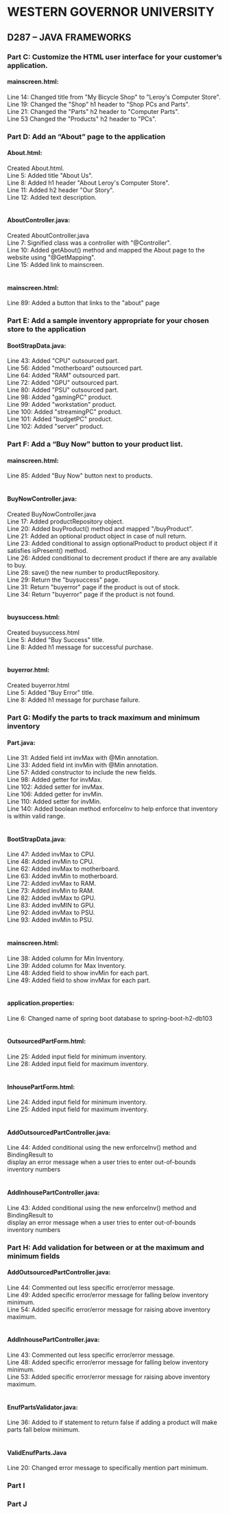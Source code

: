# WESTERN GOVERNOR UNIVERSITY 
## D287 – JAVA FRAMEWORKS

### Part C: Customize the HTML user interface for your customer’s application.
#### mainscreen.html:
Line 14: Changed title from "My Bicycle Shop" to "Leroy's Computer Store".<br />
Line 19: Changed the "Shop" h1 header to "Shop PCs and Parts". <br />
Line 21: Changed the "Parts" h2 header to "Computer Parts".<br />
Line 53 Changed the "Products" h2 header to "PCs".

### Part D: Add an “About” page to the application
#### About.html:
Created About.html.<br />
Line 5: Added title "About Us".<br />
Line 8: Added h1 header "About Leroy's Computer Store".<br />
Line 11: Added h2 header "Our Story".<br />
Line 12: Added text description.<br /><br />
#### AboutController.java:
Created AboutController.java<br />
Line 7: Signified class was a controller with "@Controller".<br />
Line 10: Added getAbout() method and mapped the About page to the website using "@GetMapping".<br />
Line 15: Added link to mainscreen.<br /><br />
#### mainscreen.html:
Line 89: Added a button that links to the "about" page

### Part E: Add a sample inventory appropriate for your chosen store to the application
#### BootStrapData.java:
Line 43: Added "CPU" outsourced part.<br />
Line 56: Added "motherboard" outsourced part.<br />
Line 64: Added "RAM" outsourced part.<br />
Line 72: Added "GPU" outsourced part.<br />
Line 80: Added "PSU" outsourced part.<br />
Line 98: Added "gamingPC" product.<br />
Line 99: Added "workstation" product.<br />
Line 100: Added "streamingPC" product.<br />
Line 101: Added "budgetPC" product.<br />
Line 102: Added "server" product.<br />

### Part F: Add a “Buy Now” button to your product list.
#### mainscreen.html:
Line 85: Added "Buy Now" button next to products.<br /><br />
#### BuyNowController.java:
Created BuyNowController.java<br />
Line 17: Added productRepository object.<br />
Line 20: Added buyProduct() method and mapped "/buyProduct".<br />
Line 21: Added an optional product object in case of null return.<br />
Line 23: Added conditional to assign optionalProduct to product object if it satisfies isPresent() method.<br />
Line 26: Added conditional to decrement product if there are any available to buy.<br />
Line 28: save() the new number to productRepository.<br />
Line 29: Return the "buysuccess" page.<br />
Line 31: Return "buyerror" page if the product is out of stock.<br />
Line 34: Return "buyerror" page if the product is not found.<br /><br />
#### buysuccess.html:
Created buysuccess.html<br />
Line 5: Added "Buy Success" title.<br />
Line 8: Added h1 message for successful purchase.<br /><br />
#### buyerror.html:
Created buyerror.html<br />
Line 5: Added "Buy Error" title.<br />
Line 8: Added h1 message for purchase failure.<br />

### Part G:  Modify the parts to track maximum and minimum inventory
#### Part.java:
Line 31: Added field int invMax with @Min annotation.<br />
Line 33: Added field int invMin with @Min annotation.<br />
Line 57: Added constructor to include the new fields.<br />
Line 98: Added getter for invMax.<br />
Line 102: Added setter for invMax.<br />
Line 106: Added getter for invMin.<br />
Line 110: Added setter for invMin.<br />
Line 140: Added boolean method enforceInv to help enforce that inventory is within valid range.<br /><br />
#### BootStrapData.java:
Line 47: Added invMax to CPU.<br />
Line 48: Added invMin to CPU.<br />
Line 62: Added invMax to motherboard.<br />
Line 63: Added invMin to motherboard.<br />
Line 72: Added invMax to RAM.<br />
Line 73: Added invMin to RAM.<br />
Line 82: Added invMax to GPU.<br />
Line 83: Added invMIN to GPU.<br />
Line 92: Added invMax to PSU.<br />
Line 93: Added invMin to PSU.<br /><br />
#### mainscreen.html:
Line 38: Added column for Min Inventory.<br />
Line 39: Added column for Max Inventory.<br />
Line 48: Added field to show invMin for each part.<br />
Line 49: Added field to show invMax for each part.<br /><br />
#### application.properties:
Line 6: Changed name of spring boot database to spring-boot-h2-db103<br /><br />
#### OutsourcedPartForm.html:
Line 25: Added input field for minimum inventory.<br />
Line 28: Added input field for maximum inventory.<br /><br />
#### InhousePartForm.html:
Line 24: Added input field for minimum inventory.<br />
Line 25: Added input field for maximum inventory.<br /><br />
#### AddOutsourcedPartController.java:
Line 44: Added conditional using the new enforceInv() method and BindingResult to<br />
display an error message when a user tries to enter out-of-bounds inventory numbers<br /><br />
#### AddInhousePartController.java:
Line 43: Added conditional using the new enforceInv() method and BindingResult to<br />
display an error message when a user tries to enter out-of-bounds inventory numbers<br />

### Part H: Add validation for between or at the maximum and minimum fields
#### AddOutsourcedPartController.java:
Line 44: Commented out less specific error/error message.<br />
Line 49: Added specific error/error message for falling below inventory minimum.<br />
Line 54: Added specific error/error message for raising above inventory maximum.<br /><br />
#### AddInhousePartController.java:
Line 43: Commented out less specific error/error message.<br />
Line 48: Added specific error/error message for falling below inventory minimum.<br />
Line 53: Added specific error/error message for raising above inventory maximum.<br /><br />
#### EnufPartsValidator.java:
Line 36: Added to if statement to return false if adding a product will make parts fall below minimum.<br /><br />
#### ValidEnufParts.Java
Line 20: Changed error message to specifically mention part minimum.<br />

### Part I

### Part J
